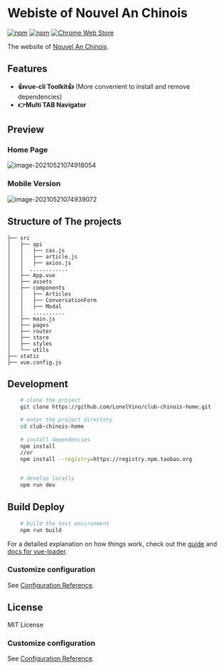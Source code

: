 # Webiste of Nouvel An Chinois

[![npm](https://img.shields.io/npm/dw/localeval.svg)]() [![npm](https://img.shields.io/npm/v/npm.svg)]() [![Chrome Web Store](https://img.shields.io/chrome-web-store/stars/nimelepbpejjlbmoobocpfnjhihnpked.svg)]()

The website of [Nouvel An Chinois](https://www.nouvelan-chinois.com/en).

## Features

- **👍vue-cli Toolkit👍** (More convenient to install and remove dependencies)
- **👉Multi TAB Navigator**

## Preview

### Home Page

![image-20210521074918054](https://cdn.jsdelivr.net/gh/LonelVino/CDN/ClubChinois/git_readme/club-chinois-home-home.png)

### Mobile Version

![image-20210521074939072](https://cdn.jsdelivr.net/gh/LonelVino/CDN/ClubChinois/git_readme/club-chinois-home-mobile.png)

## Structure of The projects

```
├── src
│   ├── api
│   │   ├── cas.js
│   │   ├── article.js
│   │   ├── axios.js
│   │  ............
│   ├── App.vue
│   ├── assets
│   ├── components
│   │   ├── Articles
│   │   ├── ConversationForm
│   │   ├── Modal
│   │   ..........
│   ├── main.js
│   ├── pages
│   ├── router
│   ├── store
│   ├── styles
│   └── utils
├── static
├── vue.config.js
```

## Development

```bash
    # clone the project
    git clone https://github.com/LonelVino/club-chinois-home.git

    # enter the project directory
    cd club-chinois-home
    
    # install dependencies
    npm install
    //or 
    npm install --registry=https://registry.npm.taobao.org


    # develop locally
    npm run dev
```

## Build Deploy

```bash
    # build the test environment
    npm run build
```


For a detailed explanation on how things work, check out the [guide](http://vuejs-templates.github.io/webpack/) and [docs for vue-loader](http://vuejs.github.io/vue-loader).

### Customize configuration

See [Configuration Reference](https://cli.vuejs.org/config/).


## License

MIT License

### Customize configuration

See [Configuration Reference](https://cli.vuejs.org/config/).

